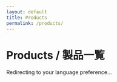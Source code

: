 ```yaml
---
layout: default
title: Products
permalink: /products/
---
```


<script>
// Browser language detection and redirect
const userLang = navigator.language || navigator.userLanguage;
const lang = userLang.toLowerCase().startsWith('ja') ? 'ja' : 'en';
window.location.href = `/products/${lang}/`;
</script>

# Products / 製品一覧

Redirecting to your language preference...
